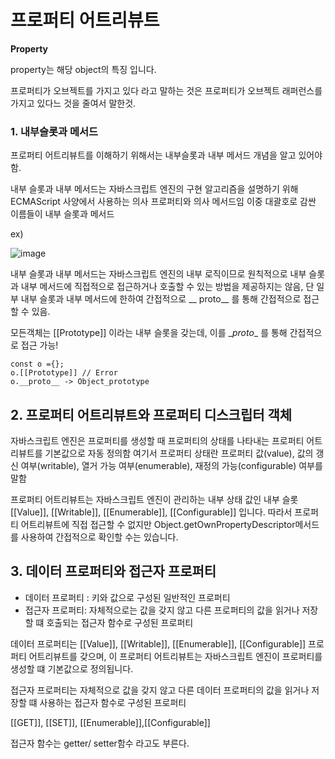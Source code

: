 # 프로퍼티 어트리뷰트

**Property**

  property는 해당 object의 특징 입니다.

프로퍼티가 오브젝트를 가지고 있다 라고 말하는 것은 프로퍼티가 오브젝트 래퍼런스를 가지고 있다느 것을 줄여서 말한것. 



### 1. 내부슬롯과 메서드

 프로퍼티 어트리뷰트를 이해하기 위해서는 내부슬롯과 내부 메서드 개념을 알고 있어야함.

내부 슬롯과 내부 메서드는 자바스크립트 엔진의 구현 알고리즘을 설명하기 위해 ECMAScript 사양에서 사용하는 의사 프로퍼티와 의사 메서드임 이중 대괄호로 감싼 이름들이 내부 슬롯과 메서드

ex) 

![image](https://user-images.githubusercontent.com/68668924/106841826-30abaa80-66e6-11eb-9b95-23f86c5328aa.png)



내부 슬롯과 내부 메서드는 자바스크립트 엔진의 내부 로직이므로 원칙적으로 내부 슬롯과 내부 메서드에 직접적으로 접근하거나 호출할 수 있는 방법을 제공하지는 않음, 단 일부 내부 슬롯과 내부 메서드에 한하여 간접적으로  __ proto__ 를 통해 간접적으로 접근할 수 있음. 

모든객체는 [[Prototype]] 이라는 내부 슬롯을 갖는데,  이를 \__proto__ 를 통해 간접적으로 접근 가능! 

```
const o ={};
o.[[Prototype]] // Error
o.__proto__ -> Object_prototype
```



## 2. 프로퍼티 어트리뷰트와 프로퍼티 디스크립터 객체

 자바스크립트 엔진은 프로퍼티를 생성할 때 프로퍼티의 상태를 나타내는 프로퍼티 어트리뷰트를 기본값으로 자동 정의함 여기서 프로퍼티 상태란 프로퍼티 값(value), 값의 갱신 여부(writable), 열거 가능 여부(enumerable), 재정의 가능(configurable) 여부를 말함

프로퍼티 어트리뷰트는 자바스크립트 엔진이 관리하는 내부 상태 값인 내부 슬롯[[Value]], [[Writable]], [[Enumerable]], [[Configurable]] 입니다. 따라서 프로퍼티 어트리뷰트에 직접 접근할 수 없지만 Object.getOwnPropertyDescriptor메서드를 사용하여 간접적으로 확인할 수는 있습니다.



## 3. 데이터 프로퍼티와 접근자 프로퍼티

- 데이터 프로퍼티 : 키와 값으로 구성된 일반적인 프로퍼티
- 접근자 프로퍼티: 자체적으로는 값을 갖지 않고 다른 프로퍼티의 값을 읽거나 저장할 떄 호출되는 접근자 함수로 구성된 프로퍼티

데이터 프로퍼티는 [[Value]], [[Writable]], [[Enumerable]], [[Configurable]]  프로퍼티 어트리뷰트를 갖으며, 이 프로퍼티 어트리뷰트는 자바스크립트 엔진이 프로퍼티를 생성할 떄 기본값으로 정의됩니다.



접근자 프로퍼티는 자체적으로 값을 갖지 않고 다른 데이터 프로퍼티의 값을 읽거나 저장할 떄 사용하는 접근자 함수로 구성된 프로퍼티

[[GET]], [[SET]], [[Enumerable]],[[Configurable]]

접근자 함수는 getter/ setter함수 라고도 부른다.